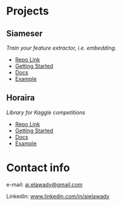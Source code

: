# Projects

## Siameser
_Train your feature extractor, i.e. embedding._
* [Repo Link](https://github.com/aielawady/Siameser)
* [Getting Started](https://github.com/aielawady/Siameser#getting-started)
* [Docs](https://aielawady.github.io/Siameser/)
* [Example](https://github.com/aielawady/Siameser/blob/master/Siameser_example_MNIST.ipynb)

## Horaira
_Library for Kaggle competitions_
* [Repo Link](https://github.com/aielawady/horaira)
* [Getting Started](https://github.com/aielawady/horaira#getting-started)
* [Docs](https://aielawady.github.io/horaira/)
* [Example](https://www.kaggle.com/aielawady/horaira-exmaple)

# Contact info

e-mail: ai.elawady@gmail.com

LinkedIn: www.linkedin.com/in/aielawady
